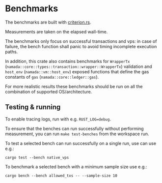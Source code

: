 # Benchmarks

The benchmarks are built with [criterion.rs](https://bheisler.github.io/criterion.rs/book).

Measurements are taken on the elapsed wall-time.

The benchmarks only focus on successful transactions and vps: in case of failure, the bench function shall panic to avoid timing incomplete execution paths.

In addition, this crate also contains benchmarks for `WrapperTx` (`namada::core::types::transaction::wrapper::WrapperTx`) validation and `host_env` (`namada::vm::host_env`) exposed functions that define the gas constants of `gas` (`namada::core::ledger::gas`).

For more realistic results these benchmarks should be run on all the combination of supported OS/architecture.

## Testing & running

To enable tracing logs, run with e.g. `RUST_LOG=debug`.

To ensure that the benches can run successfully without performing measurement, you can run `make test-benches` from the workspace run.

To test a selected bench can run successfully on a single run, use can use e.g.:

```shell
cargo test --bench native_vps
```

To benchmark a selected bench with a minimum sample size use e.g.:

```shell
cargo bench --bench allowed_txs -- --sample-size 10
```
